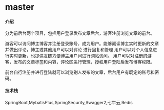 # master

#### 介绍

分为前后台两个项目，包括用户登录发布文章后台，游客注册浏览文章的前台。

游客可以访问博主博客并注册登录账号，成为用户。能够阅读博主实时更新的文章并做出评论，博主或其他用户可以对评论
进行回复和管理 用户可以对个人信息进行实时更新，也提供友链方便博主用户间进行网站访问。
用户可以对注册的游客，发布的文章标签和内容，评论区进行管理，授权用户登陆后发布博客权限。

前台自行注册并进行登陆就可以浏览别人发布的文章，后台用户有既定的账号和密码。

#### 技术栈
SpringBoot,MybatisPlus,SpringSecurity,Swagger2,七牛云,Redis

